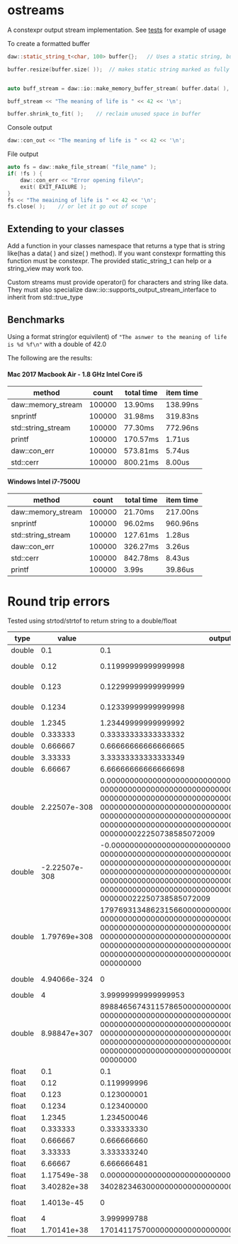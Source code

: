 # ostreams
A constexpr output stream implementation.  See [tests](https://github.com/beached/ostreams/tree/master/tests) for example of usage

To create a formatted buffer

```cpp
daw::static_string_t<char, 100> buffer{};   // Uses a static string, but any contiguous memory area is fine

buffer.resize(buffer.size( ));  // makes static string marked as fully used


auto buff_stream = daw::io::make_memory_buffer_stream( buffer.data( ), buffer.size( ) );    // create stream

buff_stream << "The meaning of life is " << 42 << '\n';

buffer.shrink_to_fit( );    // reclaim unused space in buffer
```
Console output
```cpp
daw::con_out << "The meaning of life is " << 42 << '\n';
```

File output
```cpp
auto fs = daw::make_file_stream( "file_name" );
if( !fs ) {
    daw::con_err << "Error opening file\n";
    exit( EXIT_FAILURE );
}
fs << "The meaining of life is " << 42 << '\n';
fs.close( );    // or let it go out of scope
```
## Extending to your classes
Add a function in your classes namespace that returns a type that is string like(has a data( ) and size( ) method).  If you want constexpr formatting this function must be constexpr.  The provided static_string_t can help or a string_view may work too.

Custom streams must provide operator() for characters and string like data.  They must also specialize daw::io::supports_output_stream_interface<T> to inherit from std::true_type


## Benchmarks
Using a format string(or equivilent) of `"The asnwer to the meaning of life is %d %f\n"` with a double of 42.0

The following are the results:
#### Mac 2017 Macbook Air - 1.8 GHz Intel Core i5 

| method             | count  | total time  | item time |
|--------------------|--------|-------------|-----------|
| daw::memory_stream | 100000 | 13.90ms     | 138.99ns  |
| snprintf           | 100000 | 31.98ms     | 319.83ns  |
| std::string_stream | 100000 | 77.30ms     | 772.96ns  |
| printf             | 100000 | 170.57ms    |   1.71us  |
| daw::con_err       | 100000 | 573.81ms    |   5.74us  |
| std::cerr          | 100000 | 800.21ms    |   8.00us  |

#### Windows Intel i7-7500U	

| method             | count  | total time  | item time |
|--------------------|--------|-------------|-----------|
| daw::memory_stream | 100000 |    21.70ms  | 217.00ns  |
| snprintf           | 100000 |    96.02ms  | 960.96ns  |
| std::string_stream | 100000 |   127.61ms  |   1.28us  |
| daw::con_err       | 100000 |   326.27ms  |   3.26us  |
| std::cerr          | 100000 |   842.78ms  |   8.43us  |
| printf             | 100000 |      3.99s  |  39.86us  |

# Round trip errors
Tested using strtod/strtof to return string to a double/float

| type| value| output| difference                                                                                                                                                                                                                                                                                                                                              | 
|-----|------|-------|---------------------------------------------------------------------------------------------------------------------------------------------------------------------------------------------------------------------------------------------------------------------------------------------------------------------------------------------------------| 
| double| 0.1| 0.1| 0                                                                                                                                                                                                                                                                                                                                                          | 
| double| 0.12| 0.11999999999999998| -1.38778e-17                                                                                                                                                                                                                                                                                                                              | 
| double| 0.123| 0.12299999999999999| -1.38778e-17                                                                                                                                                                                                                                                                                                                             | 
| double| 0.1234| 0.12339999999999998| -1.38778e-17                                                                                                                                                                                                                                                                                                                            | 
| double| 1.2345| 1.23449999999999992| 0                                                                                                                                                                                                                                                                                                                                       | 
| double| 0.333333| 0.33333333333333332| 0                                                                                                                                                                                                                                                                                                                                     | 
| double| 0.666667| 0.66666666666666665| 0                                                                                                                                                                                                                                                                                                                                     | 
| double| 3.33333| 3.33333333333333349| 0                                                                                                                                                                                                                                                                                                                                      | 
| double| 6.66667| 6.66666666666666698| 0                                                                                                                                                                                                                                                                                                                                      | 
| double| 2.22507e-308| 0.0000000000000000000000000000000000000000000000000 00000000000000000000000000000000000000000000000000 00000000000000000000000000000000000000000000000000 00000000000000000000000000000000000000000000000000 00000000000000000000000000000000000000000000000000 00000000000000000000000000000000000000000000000000 0000000022250738585072009| -4.94066e-324  | 
| double| -2.22507e-308| -0.00000000000000000000000000000000000000000000000000 00000000000000000000000000000000000000000000000000 00000000000000000000000000000000000000000000000000 00000000000000000000000000000000000000000000000000 00000000000000000000000000000000000000000000000000 00000000000000000000000000000000000000000000000000 000000022250738585072009| 4.94066e-324 | 
| double| 1.79769e+308| 17976931348623156600000000000000000000000000000000 00000000000000000000000000000000000000000000000000 00000000000000000000000000000000000000000000000000 00000000000000000000000000000000000000000000000000 00000000000000000000000000000000000000000000000000 00000000000000000000000000000000000000000000000000 000000000| 0                               | 
| double| 4.94066e-324| 0| -4.94066e-324                                                                                                                                                                                                                                                                                                                                       | 
| double| 4| 3.99999999999999953| 0                                                                                                                                                                                                                                                                                                                                            | 
| double| 8.98847e+307| 89884656743115786500000000000000000000000000000000 00000000000000000000000000000000000000000000000000 00000000000000000000000000000000000000000000000000 00000000000000000000000000000000000000000000000000 00000000000000000000000000000000000000000000000000 00000000000000000000000000000000000000000000000000 00000000| 0                                | 
| float| 0.1| 0.1| 0                                                                                                                                                                                                                                                                                                                                                           | 
| float| 0.12| 0.119999996| 0                                                                                                                                                                                                                                                                                                                                                  | 
| float| 0.123| 0.123000001| 0                                                                                                                                                                                                                                                                                                                                                 | 
| float| 0.1234| 0.123400000| 0                                                                                                                                                                                                                                                                                                                                                | 
| float| 1.2345| 1.234500046| 0                                                                                                                                                                                                                                                                                                                                                | 
| float| 0.333333| 0.333333330| 0                                                                                                                                                                                                                                                                                                                                              | 
| float| 0.666667| 0.666666660| 0                                                                                                                                                                                                                                                                                                                                              | 
| float| 3.33333| 3.333333240| 0                                                                                                                                                                                                                                                                                                                                               | 
| float| 6.66667| 6.666666481| 0                                                                                                                                                                                                                                                                                                                                               | 
| float| 1.17549e-38| 0.0000000000000000000000000000000000000117549440| 0                                                                                                                                                                                                                                                                                                      | 
| float| 3.40282e+38| 340282346300000000000000000000000000000| 0                                                                                                                                                                                                                                                                                                               | 
| float| 1.4013e-45| 0| -1.4013e-45                                                                                                                                                                                                                                                                                                                                            | 
| float| 4| 3.999999788| 0                                                                                                                                                                                                                                                                                                                                                     | 
| float| 1.70141e+38| 170141175700000000000000000000000000000| 0                                                                                                                                                                                                                                                                                                               | 

